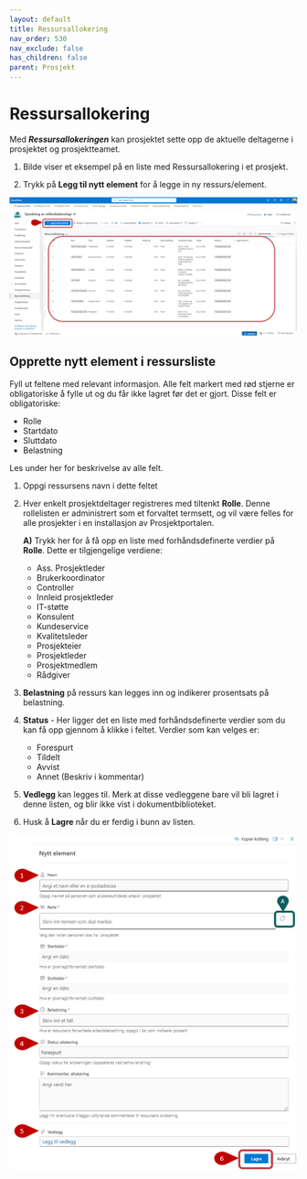 ```yaml
---
layout: default
title: Ressursallokering
nav_order: 530
nav_exclude: false
has_children: false
parent: Prosjekt
---
```


# Ressursallokering

Med ***Ressursallokeringen*** kan prosjektet sette opp de aktuelle deltagerne i prosjektet og prosjektteamet.

1. Bilde viser et eksempel på en liste med Ressursallokering i et prosjekt. 

2. Trykk på **Legg til nytt element** for å legge in ny ressurs/element.

![](./media/5.3-Ressursallokering.png)

## Opprette nytt element i ressursliste
Fyll ut feltene med relevant informasjon. 
Alle felt markert med rød stjerne er obligatoriske å fylle ut og du får ikke lagret før det er gjort. Disse felt er obligatoriske:
 - Rolle
 - Startdato
 - Sluttdato
 - Belastning

Les under her for beskrivelse av alle felt.

1. Oppgi ressursens navn i dette feltet
2. Hver enkelt prosjektdeltager registreres med tiltenkt **Rolle**. Denne rollelisten er administrert som et forvaltet termsett, og vil være felles for alle prosjekter i en installasjon av Prosjektportalen.

   **A)** Trykk her for å få opp en liste med forhåndsdefinerte verdier på **Rolle**. Dette er tilgjengelige verdiene:
   
   - Ass. Prosjektleder
   - Brukerkoordinator
   - Controller
   - Innleid prosjektleder
   - IT-støtte
   - Konsulent
   - Kundeservice
   - Kvalitetsleder
   - Prosjekteier
   - Prosjektleder
   - Prosjektmedlem
   - Rådgiver
   
3. **Belastning** på ressurs kan legges inn og indikerer prosentsats på belastning.
4. **Status** - Her ligger det en liste med forhåndsdefinerte verdier som du kan få opp gjennom å klikke i feltet. Verdier som kan velges er: 
   - Forespurt
   - Tildelt
   - Avvist
   - Annet (Beskriv i kommentar)
5. **Vedlegg** kan legges til. Merk at disse vedleggene bare vil bli lagret i denne listen, og blir ikke vist i dokumentbiblioteket.
6. Husk å **Lagre** når du er ferdig i bunn av listen.

![](./media/5.3-RessursallokeringNy.png)


















